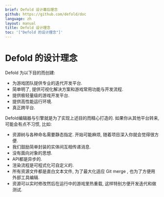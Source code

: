 ```yaml
---
brief: Defold 设计幕后理念
github: https://github.com/defold/doc
language: zh
layout: manual
title: Defold 设计理念
toc: '["Defold 的设计理念"]'
---
```


# Defold 的设计理念

Defold 为以下目的而创建:

- 为游戏团队提供专业的迭代开发平台.
- 简单明了, 提供可视化解决方案和游戏常用功能与开发流程.
- 提供极轻量级的游戏开发平台.
- 提供高性能运行环境.
- 真正跨平台.

Defold编辑器与引擎就是为了实现上述目的而精心打造的. 如果你从其他平台转来, 可能会有点不习惯, 比如:

- 资源树与各种命名需要静态指定. 开始可能麻烦, 随着项目深入你就会觉得很方便.
- 我们鼓励简单封装的实体间互相传递消息.
- 没有面向对象的思想.
- API都是异步的.
- 渲染流程是可程式化可自定义的.
- 所有资源文件都是直白文本文件, 为了最大化适应 Git merge , 也为了方便用外部工具编辑.
- 资源可以实时修改然后在运行中的游戏里热重载, 这样特别方便开发迭代和做测试.
